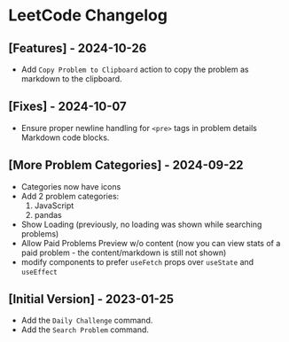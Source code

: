 # LeetCode Changelog

## [Features] - 2024-10-26

- Add `Copy Problem to Clipboard` action to copy the problem as markdown to the clipboard.

## [Fixes] - 2024-10-07

- Ensure proper newline handling for `<pre>` tags in problem details Markdown code blocks.

## [More Problem Categories] - 2024-09-22

- Categories now have icons
- Add 2 problem categories:
    1. JavaScript
    2. pandas
- Show Loading (previously, no loading was shown while searching problems)
- Allow Paid Problems Preview w/o content (now you can view stats of a paid problem - the content/markdown is still not shown)
- modify components to prefer `useFetch` props over `useState` and `useEffect`

## [Initial Version] - 2023-01-25

- Add the `Daily Challenge` command.
- Add the `Search Problem` command.

